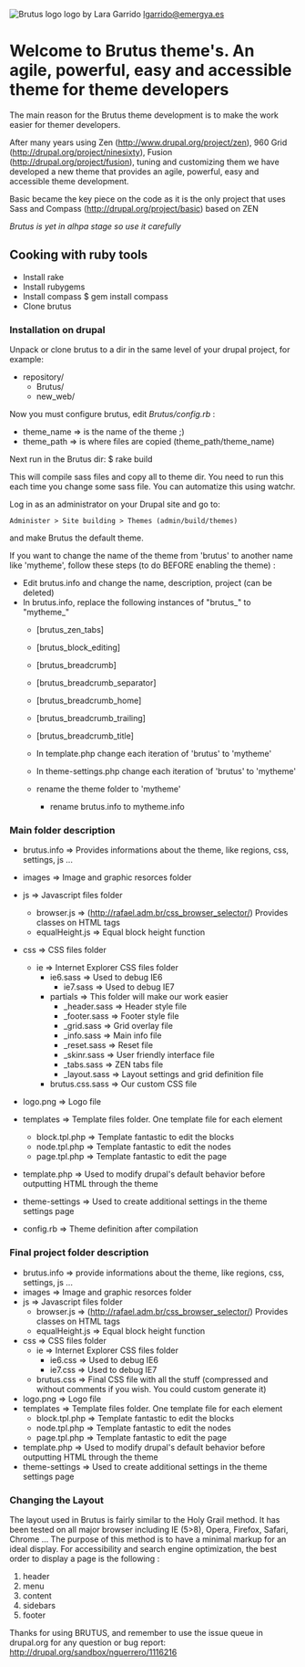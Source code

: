 ![Brutus logo](https://github.com/Nesta/Brutus/raw/master/brutus/logo.png)
logo by Lara Garrido <lgarrido@emergya.es>

# Welcome to Brutus theme's. An agile, powerful, easy and accessible theme for theme developers

The main reason for the Brutus theme development is to make the work easier for themer developers.

After many years using Zen (http://www.drupal.org/project/zen), 960 Grid (http://drupal.org/project/ninesixty), Fusion (http://drupal.org/project/fusion), tuning and customizing them we have developed a new theme that provides an agile, powerful, easy and accessible theme development.

Basic became the key piece on the code as it is the only project that uses Sass and Compass (http://drupal.org/project/basic) based on ZEN

_Brutus is yet in alhpa stage so use it carefully_

## Cooking with ruby tools

* Install rake
* Install rubygems
* Install compass
    $ gem install compass
* Clone brutus

### Installation on drupal

Unpack or clone brutus to a dir in the same level of your drupal project, for example:

* repository/
  * Brutus/
  * new_web/

Now you must configure brutus, edit _Brutus/config.rb_ :

* theme_name => is the name of the theme ;)
* theme_path => is where files are copied (theme_path/theme_name)

Next run in the Brutus dir:
    $ rake build

This will compile sass files and copy all to theme dir. You need to run this each time you change some sass file.
You can automatize this using watchr.

Log in as an administrator on your Drupal site and go to:
  
    Administer > Site building > Themes (admin/build/themes)

and make Brutus the default theme.

If you want to change the name of the theme from 'brutus' to another name like 'mytheme', follow these steps (to do BEFORE enabling the theme) :
    
* Edit brutus.info and change the name, description, project (can be deleted)
* In brutus.info, replace the following instances of "brutus_" to "mytheme_"
  * [brutus_zen_tabs]
  * [brutus_block_editing]
  * [brutus_breadcrumb]
  * [brutus_breadcrumb_separator]
  * [brutus_breadcrumb_home]
  * [brutus_breadcrumb_trailing]
  * [brutus_breadcrumb_title]
	  
  * In template.php change each iteration of 'brutus' to 'mytheme'
  * In theme-settings.php change each iteration of 'brutus' to 'mytheme'
  * rename the theme folder to 'mytheme'
	* rename brutus.info to mytheme.info

### Main folder description

* brutus.info => Provides informations about the theme, like regions, css, settings, js ...

* images => Image and graphic resorces folder

* js => Javascript files folder
  * browser.js => (http://rafael.adm.br/css_browser_selector/) Provides classes on HTML tags
  * equalHeight.js => Equal block height function

* css => CSS files folder
  * ie => Internet Explorer CSS files folder
    * ie6.sass => Used to debug IE6
		* ie7.sass => Used to debug IE7
	* partials => This folder will make our work easier
		* _header.sass => Header style file
		* _footer.sass => Footer style file
		* _grid.sass => Grid overlay file
		* _info.sass => Main info file
		* _reset.sass => Reset file
		* _skinr.sass => User friendly interface file
		* _tabs.sass => ZEN tabs file
		* _layout.sass => Layout settings and grid definition file
	* brutus.css.sass => Our custom CSS file

* logo.png => Logo file

* templates => Template files folder. One template file for each element
	* block.tpl.php => Template fantastic to edit the blocks
	* node.tpl.php => Template fantastic to edit the nodes
	* page.tpl.php => Template fantastic to edit the page

* template.php => Used to modify drupal's default behavior before outputting HTML through the theme

* theme-settings => Used to create additional settings in the theme settings page

* config.rb => Theme definition after compilation

### Final project folder description

* brutus.info => provide informations about the theme, like regions, css, settings, js ...
* images => Image and graphic resorces folder
* js => Javascript files folder
	* browser.js => (http://rafael.adm.br/css_browser_selector/) Provides classes on HTML tags
	* equalHeight.js => Equal block height function
* css => CSS files folder
	* ie => Internet Explorer CSS files folder
		* ie6.css => Used to debug IE6
		* ie7.css => Used to debug IE7
	* brutus.css => Final CSS file with all the stuff (compressed and without comments if you wish. You could custom generate it)
* logo.png => Logo file
* templates => Template files folder. One template file for each element
	* block.tpl.php => Template fantastic to edit the blocks
	* node.tpl.php => Template fantastic to edit the nodes
	* page.tpl.php => Template fantastic to edit the page
* template.php => Used to modify drupal's default behavior before outputting HTML through the theme
* theme-settings => Used to create additional settings in the theme settings page

### Changing the Layout

The layout used in Brutus is fairly similar to the Holy Grail method. It has been tested on all major browser including IE (5>8), Opera, Firefox, Safari, Chrome ...
The purpose of this method is to have a minimal markup for an ideal display.
For accessibility and search engine optimization, the best order to display a page is the following :

1. header
2. menu
2. content
3. sidebars
4. footer

Thanks for using BRUTUS, and remember to use the issue queue in drupal.org for any question or bug report:
http://drupal.org/sandbox/nguerrero/1116216
